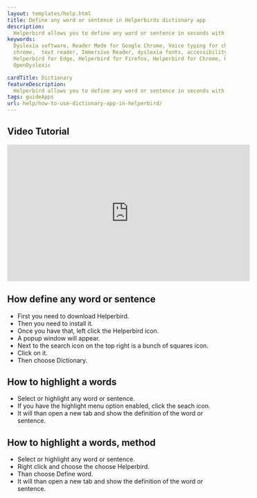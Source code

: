 ```yaml
---
layout: templates/help.html
title: Define any word or sentence in Helperbirds dictionary app
description:
  Helperbird allows you to define any word or sentence in seconds with Helperbirds dictionary app.
keywords:
  Dyslexia software, Reader Mode for Google Chrome, Voice typing for chrome, Text to speech for
  chrome,  text reader, Immersive Reader, dyslexia fonts, accessibility software, dyslexia software,
  Helperbird for Edge, Helperbird for Firefox, Helperbird for Chrome, Opendyslexic for Chrome,
  OpenDyslexic

cardTitle: Dictionary
featureDescription:
  Helperbird allows you to define any word or sentence in seconds with Helperbirds dictionary app.
tags: guideApps
url: help/how-to-use-dictionary-app-in-helperbird/
---
```


## Video Tutorial

<iframe width="560" height="315" src="https://www.youtube-nocookie.com/embed/I9roND7OdUU" title="YouTube video player" frameborder="0" allow="accelerometer; autoplay; clipboard-write; encrypted-media; gyroscope; picture-in-picture" allowfullscreen></iframe>


## How define any word or sentence

- First you need to download Helperbird.
- Then you need to install it.
- Once you have that, left click the Helperbird icon.
- A popup window will appear.
- Next to the search icon on the top right is a bunch of squares icon.
- Click on it.
- Then choose Dictionary.

## How to highlight a words

- Select or highlight any word or sentence.
- If you have the highlight menu option enabled, click the seach icon.
- It will than open a new tab and show the definition of the word or sentence.

## How to highlight a words, method

- Select or highlight any word or sentence.
- Right click and choose the choose Helperbird.
- Than choose Define word.
- It will than open a new tab and show the definition of the word or sentence.
